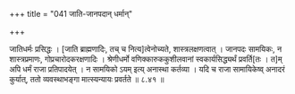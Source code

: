+++
title = "041 जाति-जानपदान् धर्मान्"

+++

जातिधर्मः प्रसिद्धः । [जाति ब्राह्मणादिः, तच् च नित्य]त्वेनोच्यते, शास्त्रलक्षणत्वात् । जानपदः सामयिकः, न शास्त्रप्रमाणः, गोप्रचारोदकरक्षणादिः । श्रेणीधर्मो वणिक्कारुककुशीलवानां स्वकार्यसिद्ध्यर्थं प्रवर्ति[तः । त]म् अपि धर्मं राजा प्रतिपादयेत् । न सामयिको ऽयम् इत्य् अनास्था कर्तव्या । यदि च राजा सामायिकेष्व् अनादरं कुर्यात्, ततो व्यवस्थाभङ्गा मात्स्यन्यायः प्रवर्तते ॥ ८.४१ ॥